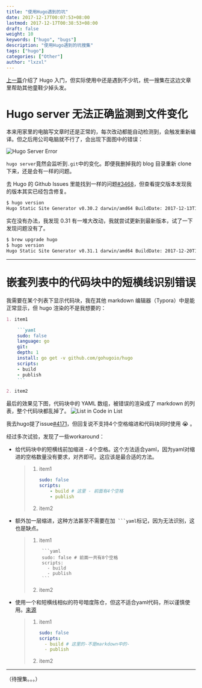 ```yaml
---
title: "使用Hugo遇到的坑"
date: 2017-12-17T00:07:53+08:00
lastmod: 2017-12-17T00:38:53+08:00
draft: false
weight: 10
keywords: ["hugo", "bugs"]
description: "使用Hugo遇到的坑搜集"
tags: ["hugo"]
categories: ["Other"]
author: "lxzxl"
---
```


[上一篇](/post/other/start-hugo/)介绍了 Hugo 入门，但实际使用中还是遇到不少坑，统一搜集在这边文章里帮助其他童鞋少掉头发。

<!--more-->

# Hugo server 无法正确监测到文件变化

本来用家里的电脑写文章时还是正常的，每次改动都能自动检测到，会触发重新编译。但之后用公司电脑就不行了，会出现下面图中的错误：

![Hugo Server Error](/images/hugo-bugs-collection/hugo-server-watch.jpg)

`hugo server`竟然会监听到`.git`中的变化。即便我删掉我的 blog 目录重新 clone 下来，还是会有一样的问题。

去 Hugo 的 Github Issues 里能找到一样的问题[#3468](https://github.com/gohugoio/hugo/issues/3468)，但查看提交版本发现我的版本其实已经包含修复。

```bash
$ hugo version
Hugo Static Site Generator v0.30.2 darwin/amd64 BuildDate: 2017-12-13T17:35:33+08:00
```

实在没有办法，我发现 0.31 有一堆大改动，我就尝试更新到最新版本，试了一下发现问题没有了。

```bash
$ brew upgrade hugo
$ hugo version
Hugo Static Site Generator v0.31.1 darwin/amd64 BuildDate: 2017-12-20T13:32:10+08:00
```

---

# 嵌套列表中的代码块中的短横线识别错误

我需要在某个列表下显示代码块，我在其他 markdown 编辑器（Typora）中是能正常显示，但 hugo 渲染的不是我想要的：

````markdown
1. item1

    ```yaml
    sudo: false
    language: go
    git:
    depth: 1
    install: go get -v github.com/gohugoio/hugo
    scripts:
    - build
    - publish
    ```

2. item2
````

最后的效果见下图，代码块中的 YAML 数组，被错误的渲染成了 markdown 的列表，整个代码块都乱掉了。
![List in Code in List](/images/hugo-bugs-collection/list-code-list.jpg)

我去hugo提了issue[#4171](https://github.com/gohugoio/hugo/issues/4171)，但回复说不支持4个空格缩进和代码块同时使用 😭 。

经过多次试验，发现了一些workaround：

- 给代码块中的短横线前加缩进 - 4个空格。这个方法适合yaml，因为yaml对缩进的空格数量没有要求，对齐即可。这应该是最合适的方法。

    > 1. item1
    > 
    >     ```yaml
    >     sudo: false
    >     scripts:
    >         - build # 这里 - 前面有4个空格
    >         - publish
    >     ```
    > 
    > 2. item2

- 额外加一层缩进，这种方法甚至不需要在加```` ```yaml````标记，因为无法识别，这也是缺点。

    > 1. item1
    > 
    >         ```yaml 
    >         sudo: false # 前面一共有8个空格
    >         scripts:
    >           - build
    >           - publish
    >         ```
    > 
    > 2. item2


- 使用一个和短横线相似的符号暗度陈仓，但这不适合yaml代码，所以谨慎使用。[来源](https://github.com/gohugoio/hugo/issues/4171#issuecomment-352851263)

    > 1. item1
    > 
    >     ```yaml 
    >     sudo: false
    >     scripts:
    >       ‐ build # 这里的‐不是markdown中的-
    >       ‐ publish
    >     ```
    > 
    > 2. item2

---

（待搜集。。。）